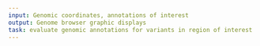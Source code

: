 ```yaml
---
input: Genomic coordinates, annotations of interest
output: Genome browser graphic displays
task: evaluate genomic annotations for variants in region of interest
---
```

